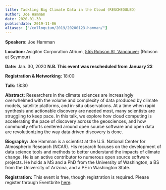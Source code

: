 ```yaml
---
title: Tackling Big Climate Data in the Cloud (RESCHEDULED)
author: Joe Hamman
date: 2020-01-30
publishdate: 2019-11-06
aliases: ["/colloquium/2019/20200123-hamman/"]
---
```

**Speakers:** Joe Hamman

**Location:** Avigilon Corporation Atrium, [555 Robson St, Vancouver](https://goo.gl/maps/6mHjCucr32sv4jv97) (Robson at Seymour)

**Date:** Jan. 30, 2020 **N.B. This event was rescheduled from January 23**

**Registration & Networking:** 18:00 

**Talk:** 18:30 

**Abstract:** 
Researchers in the climate sciences are increasingly overwhelmed with the volume and complexity of data produced by climate models, satellite platforms, and in-situ observations. At a time when rapid synthesis and actionable discovery are needed most, many scientists are struggling to keep pace. In this talk, we explore how cloud computing is accelerating the pace of discovery across the geosciences, and how community efforts centered around open source software and open data are revolutionizing the way data driven discovery is done.

**Biography:**
Joe Hamman is a scientist at the U.S. National Center for Atmospheric Research (NCAR). His research focuses on the development of data science tools and methods to better understand the impacts of climate change. He is an active contributor to numerous open source software projects. He holds a MS and a PhD from the University of Washington, a BS from the University of Arizona, and a PE in Washington State.




**Registration:** 
This event is free, though registration is required. Please register through Eventbrite [here](https://www.eventbrite.ca/e/bc-data-colloquium-series-january-23-joe-hamman-ncar-tickets-84802529649).
